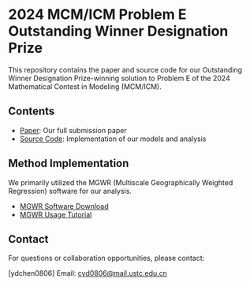 # 2024 MCM/ICM Problem E Outstanding Winner Designation Prize

This repository contains the paper and source code for our Outstanding Winner Designation Prize-winning solution to Problem E of the 2024 Mathematical Contest in Modeling (MCM/ICM).

## Contents

- [Paper](./paper.pdf): Our full submission paper
- [Source Code](./src/): Implementation of our models and analysis

## Method Implementation

We primarily utilized the MGWR (Multiscale Geographically Weighted Regression) software for our analysis. 

- [MGWR Software Download](https://sgsup.asu.edu/form/windows-sparc-mgwr)
- [MGWR Usage Tutorial](https://blog.csdn.net/qq_55655027/article/details/124779825)

## Contact

For questions or collaboration opportunities, please contact:

[ydchen0806]
Email: cyd0806@mail.ustc.edu.cn

